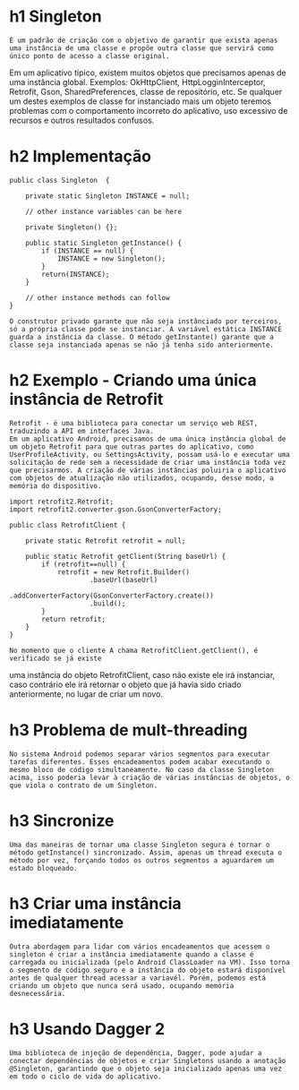 # h1 Singleton 
	É um padrão de criação com o objetivo de garantir que exista apenas uma instância de uma classe e propõe outra classe que servirá como único ponto de acesso a classe original.
Em um aplicativo típico, existem muitos objetos que precisamos apenas de uma instância global. Exemplos: OkHttpClient, HttpLogginInterceptor, Retrofit, Gson, SharedPreferences, classe de repositório, etc. Se qualquer um destes exemplos de classe for instanciado mais um objeto teremos problemas com o comportamento incorreto do aplicativo, uso excessivo de recursos e outros resultados confusos.

# h2 Implementação

```
public class Singleton  {
 
    private static Singleton INSTANCE = null;
 
    // other instance variables can be here
     
    private Singleton() {};
 
    public static Singleton getInstance() {
        if (INSTANCE == null) {
            INSTANCE = new Singleton();
        }
        return(INSTANCE);
    }
     
    // other instance methods can follow 
}
```
	O construtor privado garante que não seja instânciado por terceiros, só a própria classe pode se instanciar. A variável estática INSTANCE guarda a instância da classe. O método getInstante() garante que a classe seja instanciada apenas se não já tenha sido anteriormente.

# h2 Exemplo - Criando uma única instância de Retrofit
	Retrofit - é uma biblioteca para conectar um serviço web REST, traduzindo a API em interfaces Java.
	Em um aplicativo Android, precisamos de uma única instância global de um objeto Retrofit para que outras partes do aplicativo, como UserProfileActivity, ou SettingsActivity, possam usá-lo e executar uma solicitação de rede sem a necessidade de criar uma instância toda vez que precisarmos. A criação de várias instâncias poluiria o aplicativo com objetos de atualização não utilizados, ocupando, desse modo, a memória do dispositivo.

```
import retrofit2.Retrofit;
import retrofit2.converter.gson.GsonConverterFactory;
  
public class RetrofitClient {
  
    private static Retrofit retrofit = null;
  
    public static Retrofit getClient(String baseUrl) {
        if (retrofit==null) {
            retrofit = new Retrofit.Builder()
                    .baseUrl(baseUrl)
                    .addConverterFactory(GsonConverterFactory.create())
                    .build();
        }
        return retrofit;
    }
}
```
	No momento que o cliente A chama RetrofitClient.getClient(), é verificado se já existe 
uma instância do objeto RetrofitClient, caso não existe ele irá instanciar, caso contrário ele irá retornar o objeto que já havia sido criado anteriormente, no lugar de criar um novo.

# h3 Problema de mult-threading
	No sistema Android podemos separar vários segmentos para executar tarefas diferentes. Esses encadeamentos podem acabar executando o mesmo bloco de código simultaneamente. No caso da classe Singleton acima, isso poderia levar à criação de várias instâncias de objetos, o que viola o contrato de um Singleton.

# h3 Sincronize
	Uma das maneiras de tornar uma classe Singleton segura é tornar o método getInstance() sincronizado. Assim, apenas um thread executa o método por vez, forçando todos os outros segmentos a aguardarem um estado bloqueado.

# h3 Criar uma instância imediatamente
	Outra abordagem para lidar com vários encadeamentos que acessem o singleton é criar a instância imediatamente quando a classe é carregada ou inicializada (pelo Android ClassLoader na VM). Isso torna o segmento de código seguro e a instância do objeto estará disponível antes de qualquer thread acessar a variavél. Porém, podemos está criando um objeto que nunca será usado, ocupando memória desnecessária.

# h3 Usando Dagger 2
	Uma biblioteca de injeção de dependência, Dagger, pode ajudar a conectar dependências de objetos e criar Singletons usando a anotação @Singleton, garantindo que o objeto seja inicializado apenas uma vez em todo o ciclo de vida do aplicativo.

